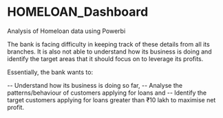 # HOMELOAN_Dashboard
Analysis of Homeloan data using Powerbi

The bank is facing difficulty in keeping track of these details from all its branches. It is also not able to understand how its business is doing and identify the target areas that it should focus on to leverage its profits.

Essentially, the bank wants to:

-- Understand how its business is doing so far,
-- Analyse the patterns/behaviour of customers applying for loans and
-- Identify the target customers applying for loans greater than ₹10 lakh to maximise net profit.

